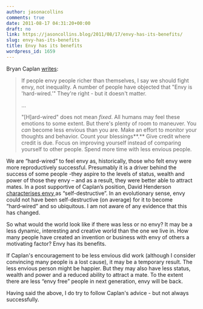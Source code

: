 ```yaml
---
author: jasonacollins
comments: true
date: 2011-08-17 04:31:20+00:00
draft: no
link: https://jasoncollins.blog/2011/08/17/envy-has-its-benefits/
slug: envy-has-its-benefits
title: Envy has its benefits
wordpress_id: 1659
---
```


Bryan Caplan [writes](http://econlog.econlib.org/archives/2011/08/hard-wired_envy.html):


<blockquote>If people envy people richer than themselves, I say we should fight envy, not inequality. A number of people have objected that "Envy is 'hard-wired.'" They're right - but it doesn't matter.

…

"[H]ard-wired" does not mean _fixed_. All humans may feel these emotions to some extent. But there's plenty of room to maneuver. You _can_ become less envious than you are. Make an effort to monitor your thoughts and behavior. Count your blessings**.** Give credit where credit is due. Focus on improving yourself instead of comparing yourself to other people. Spend more time with less envious people.</blockquote>


We are “hard-wired” to feel envy as, historically, those who felt envy were more reproductively successful. Presumably it is a driver behind the success of some people -they aspire to the levels of status, wealth and power of those they envy – and as a result, they were better able to attract mates. In a post supportive of Caplan’s position, David Henderson [characterises envy ](http://econlog.econlib.org/archives/2011/08/how_i_fought_en.html)as “self-destructive”. In an evolutionary sense, envy could not have been self-destructive (on average) for it to become “hard‑wired” and so ubiquitous. I am not aware of any evidence that this has changed.

So what would the world look like if there was less or no envy? It may be a less dynamic, interesting and creative world than the one we live in. How many people have created an invention or business with envy of others a motivating factor? Envy has its benefits.

If Caplan's encouragement to be less envious did work (although I consider convincing many people is a lost cause), it may be a temporary result. The less envious person might be happier. But they may also have less status, wealth and power and a reduced ability to attract a mate. To the extent there are less “envy free” people in next generation, envy will be back.

Having said the above, I do try to follow Caplan's advice - but not always successfully.

